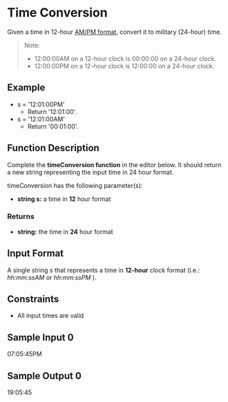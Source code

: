 # Time Conversion

Given a time in 12-hour [AM/PM format](https://en.wikipedia.org/wiki/12-hour_clock), convert it to military (24-hour) time.

> Note:
>
>- 12:00:00AM on a 12-hour clock is 00:00:00 on a 24-hour clock.
>- 12:00:00PM on a 12-hour clock is 12:00:00 on a 24-hour clock.

## Example

- s = '12:01:00PM'
  - Return '12:01:00'.
- s = '12:01:00AM'
  - Return '00:01:00'.

## Function Description

Complete the **timeConversion function** in the editor below. It should return a new string representing the input time in 24 hour format.

timeConversion has the following parameter(s):

- **string s:** a time in **12** hour format

### Returns

- **string:** the time in **24** hour format

## Input Format

A single string *s* that represents a time in **12-hour** clock format (i.e.: *hh:mm:ssAM* or *hh:mm:ssPM* ).

## Constraints

- All input times are valid

## Sample Input 0

07:05:45PM

## Sample Output 0

19:05:45
